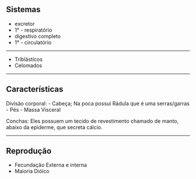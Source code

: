 ## Sistemas

- excretor
- 1° - respiratório
- digestivo completo
- 1° - circulatório

---
- Triblásticos
- Celomados 
---
## Características

Divisão corporal: 
	- Cabeça; Na poca possui Rádula que é uma serras/garras
	- Pés 
	- Massa Visceral

Conchas:
	Eles possuem um tecido de revestimento chamado de manto, abaixo da epiderme, que secreta cálcio.

---
## Reprodução

- Fecundação Externa e interna
- Maioria Dióico 